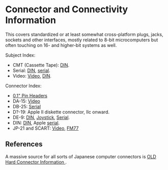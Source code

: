 Connector and Connectivity Information
======================================

This covers standardized or at least somewhat cross-platform plugs, jacks,
sockets and other interfaces, mostly related to 8-bit microcomputers but
often touching on 16- and higher-bit systems as well.

Subject Index:
- CMT (Cassette Tape): [DIN].
- Serial: [DIN], [serial].
- Video: [Video], [DIN].

Connector Index:
- [0.1" Pin Headers][header]
- DA-15: [Video]
- DB-25: [Serial]
- D?-19: Apple II diskette connector, IIc onward.
- DE-9: [DIN], [Joystick], [Serial].
- DIN: [DIN], Apple [serial].
- JP-21 and SCART: [Video], [FM77]


References
----------

A massive source for all sorts of Japanese computer connectors is
[OLD Hard Connector Information ][oh].



<!-------------------------------------------------------------------->
[din]: ./din.md
[header]: ./header.md
[joystick]: ./joystick.md
[serial]: ./serial.md
[video]: ./video.md

[fm77]: ../fm7fm77.md

[oh]: https://www14.big.or.jp/~nijiyume/hard/jyoho/connect.htm
